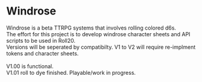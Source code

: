# Windrose
Windrose is a beta TTRPG systems that involves rolling colored d6s.\
The effort for this project is to develop windrose character sheets and API scripts to be used in Roll20.\
Versions will be seperated by compatibilty. V1 to V2 will require re-implment tokens and character sheets.\
\
V1.00 is functional.\
V1.01 roll to dye finished. Playable/work in progress.
